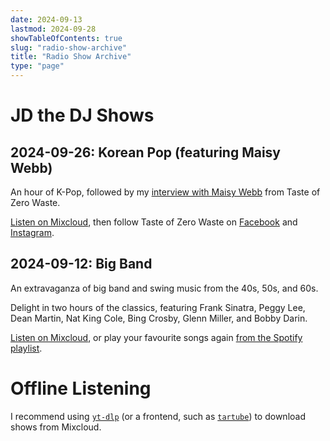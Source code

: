 ```yaml
---
date: 2024-09-13
lastmod: 2024-09-28
showTableOfContents: true
slug: "radio-show-archive"
title: "Radio Show Archive"
type: "page"
---
```


# JD the DJ Shows

## 2024-09-26: Korean Pop (featuring Maisy Webb)

An hour of K-Pop, followed by my [interview with Maisy Webb](/interviews/#maisy-webb-taste-of-zero-waste) from Taste of Zero Waste.

[Listen on Mixcloud](https://www.mixcloud.com/ferndale-ctg/fcr-radio-plymouth-presents-james-davidson-random-radio-show-260924/), then follow Taste of Zero Waste on [Facebook](https://www.facebook.com/people/Taste-of-Zero-Waste/100090100032130/) and [Instagram](https://www.instagram.com/tasteofzerowasteuk/).

## 2024-09-12: Big Band

An extravaganza of big band and swing music from the 40s, 50s, and 60s.

Delight in two hours of the classics, featuring Frank Sinatra, Peggy Lee, Dean Martin, Nat King Cole, Bing Crosby, Glenn Miller, and Bobby Darin.

[Listen on Mixcloud](https://www.mixcloud.com/ferndale-ctg/fcr-radio-plymouth-presents-james-davidsons-random-radio-show-120924/), or play your favourite songs again [from the Spotify playlist](https://open.spotify.com/playlist/3KaivKAutRo8vVw1NybAIu?si=e2beb12b8369413b).

# Offline Listening

I recommend using [`yt-dlp`](https://github.com/yt-dlp/yt-dlp/releases) (or a frontend, such as [`tartube`](https://github.com/axcore/tartube/releases)) to download shows from Mixcloud.
